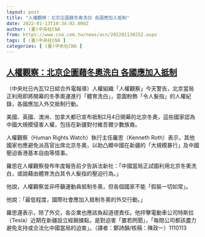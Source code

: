 ```yaml
---
layout: post
title: "人權觀察：北京企圖藉冬奧洗白 各國應加入抵制"
date: 2022-01-13T10:34:02.000Z
author: (臺)中央社CNA
from: https://www.cna.com.tw/news/acn/202201130252.aspx
tags: [ (臺)中央社CNA ]
categories: [ (臺)中央社CNA ]
---
```

<!--1642070042000-->
[人權觀察：北京企圖藉冬奧洗白 各國應加入抵制](https://www.cna.com.tw/news/acn/202201130252.aspx)
------

<div>
<div></div><div><p>（中央社日內瓦12日綜合外電報導）人權組織「人權觀察」今天警告，北京當局正利用即將開幕的冬季奧運進行「體育洗白」，意圖粉飾「令人髮指」的人權紀錄，各國應加入外交抵制行動。</p><p>美國、英國、澳洲、加拿大都已宣布抵制2月4日開幕的北京冬奧，這些國家認為中國大規模侵害人權，包括在新疆對付維吾爾少數族裔。</p><p>人權觀察（Human Rights Watch）執行主任羅思（Kenneth Roth）表示，其他國家也應避免派高官出席北京冬奧，以助凸顯中國在新疆的「大規模暴行」及中國壓迫香港基本自由等情事。</p><p>羅思在人權觀察發布年度報告前夕告訴法新社：「中國當局正試圖利用北京冬奧洗白，或說藉由體育洗白其令人髮指的壓迫行為。」</p><p>他說，人權觀察並非呼籲運動員抵制冬奧，但各個國家不能「假裝一切如常」。</p><p>他說：「最低程度，國際社會應加入抵制冬奧的外交行動。」</p><p>羅思還表示，除了外交，各企業也應該負起道德責任。他抨擊電動車公司特斯拉（Tesla）近期在新疆設立經銷據點，是對迫害「置若罔聞」，「每間公司都該盡力避免支持或合法化中國當局的迫害」。（譯者：鄭詩韻/核稿：陳政一）1110113</p></div>
</div>
